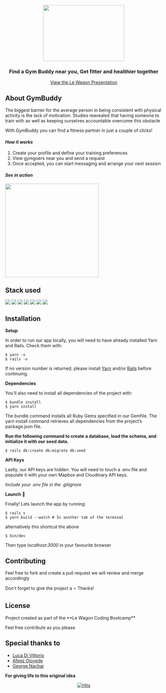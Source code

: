 <p align="center"><img src="https://res.cloudinary.com/detwvcqim/image/upload/v1681588856/GymBuddy_Logo_r0kbdw.png" height=180 width=260 /></p>

<h3 align="center">Find a Gym Buddy near you, Get fitter and healthier together</h3>

<p align="center"><a href="https://www.youtube.com/watch?v=Nd7i4pmckf0&list=PLkbmdtbypn7TaaSLn0twxAxZ1FIiu6PIS&index=16&ab_channel=LeWagon" target="_blank">View the Le Wagon Presentation</a></p>

<h2>About GymBuddy</h2>
<p>The biggest barrier for the average person in being consistent with physical activity is the lack of motivation. Studies reavealed that having someone to train with as well as keeping ourselves accountable overcome this obstacle</p>
<p>With GymBuddy you can find a fitness partner in just a couple of clicks!</p>

*<h4>How it works</h4>*
1. Create your profile and define your training preferences
2. View gymgoers near you and send a request
3. Once accepted, you can start messaging and arrange your next session

*<h4>See in action</h4>*
<img src="https://res.cloudinary.com/detwvcqim/image/upload/v1681667634/gymBuddy_ick8ih.gif" height=300 />

<h2>Stack used</h2>

<a href="https://rubyonrails.org" target="_blank"><img src="https://img.shields.io/badge/Ruby_on_Rails-CC0000?style=for-the-badge&logo=ruby-on-rails&logoColor=white" /></a> <a href="https://developer.mozilla.org/en-US/docs/Web/javascript"><img src="https://img.shields.io/badge/JavaScript-F7DF1E?style=for-the-badge&logo=javascript&logoColor=black"></a> <a href="https://sass-lang.com/"><img src="https://img.shields.io/badge/CSS3-1572B6?style=for-the-badge&logo=css3&logoColor=white" /></a> <a href="https://sass-lang.com/"><img src="https://img.shields.io/badge/Sass-CC6699?style=for-the-badge&logo=sass&logoColor=white" /></a> <a href="https://getbootstrap.com/"><img src="https://img.shields.io/badge/Bootstrap-563D7C?style=for-the-badge&logo=bootstrap&logoColor=white" /></a> <a href="https://stimulus.hotwired.dev/"><img src="https://img.shields.io/badge/-Stimulus-black?style=for-the-badge&logo=stimulus" /></a> <a href="https://www.mapbox.com/"><img src="https://img.shields.io/badge/-Mapbox%20API-blue?style=for-the-badge&logo=mapbox" /></a>

<h2>Installation</h2>
    
**Setup**

In order to run our app locally, you will need to have already installed Yarn and Rails. Check them with:

    $ yarn -v
    $ rails -v
    
If no version number is returned, please install <a href="https://yarnpkg.com/">Yarn</a> and/or <a href="https://rubyonrails.org/">Rails</a> before continuing.

**Dependencies**

You'll also need to install all dependencies of the project with:

    $ bundle install
    $ yarn install
    
The bundle command installs all Ruby Gems specified in our Gemfile. The yarn install command retrieves all dependencies from the project’s package.json file.


**Run the following command to create a database, load the schema, and initialize it with our seed data.**

    $ rails db:create db:migrate db:seed

**API Keys**

Lastly, our API keys are hidden. You will need to touch a .env file and populate it with your own Mapbox and Cloudinary API keys.

*Include your .env file in the .gitignore*

**Launch** 💪

Finally! Lets launch the app by running:

    $ rails s
    $ yarn build --watch # In another tab of the terminal
    
alternatively this shortcut the above

    $ bin/dev
    
    
Then type *localhost:3000* in your favourite browser

<h2>Contributing</h2>

<p>Feel free to fork and create a pull request we will review and merge accordingly</p>
<p>Don't forget to give the project a ⭐️ Thanks!</p>

<h2>License</h2>
<p>Project created as part of the **Le Wagon Coding Bootcamp**</p>
<p>Feel free contribute as you please</p>

<h2>Special thanks to</h2>

  - <a href="https://github.com/Luca-Divit">Luca Di Vittorio</a>
  - <a href="https://github.com/mycodejourney22">Afeez Oloyede</a>
  - <a href="https://github.com/Sikaopa">George Nachar</a>

**For giving life to this original idea**
<p align="center">
<a href="https://hits.sh/github.com/Luca-Divit/gym-buddy/"><img alt="Hits" src="https://hits.sh/github.com/Luca-Divit/gym-buddy.svg?style=plastic&label=Visitors&extraCount=784&color=007ec6"/></a>
</p>
